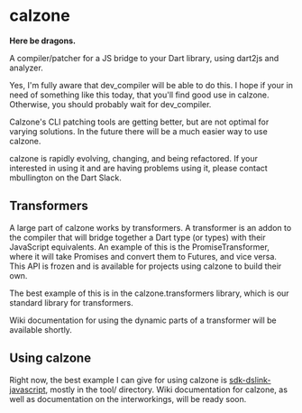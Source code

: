 # calzone

**Here be dragons.**

A compiler/patcher for a JS bridge to your Dart library, using dart2js and analyzer.

Yes, I'm fully aware that dev_compiler will be able to do this. I hope if your in need of something like this today, that you'll find good use in calzone. Otherwise, you should probably wait for dev_compiler.

Calzone's CLI patching tools are getting better, but are not optimal for varying solutions. In the future there will be a much easier way to use calzone.

calzone is rapidly evolving, changing, and being refactored. If your interested in using it and are having problems using it, please contact mbullington on the Dart Slack.

## Transformers

A large part of calzone works by transformers. A transformer is an addon to the compiler that will bridge together a Dart type (or types) with their JavaScript equivalents. An example of this is the PromiseTransformer, where it will take Promises and convert them to Futures, and vice versa. This API is frozen and is available for projects using calzone to build their own.

The best example of this is in the calzone.transformers library, which is our standard library for transformers.

Wiki documentation for using the dynamic parts of a transformer will be available shortly.

## Using calzone

Right now, the best example I can give for using calzone is [sdk-dslink-javascript](https://www.github.com/IOT-DSA/sdk-dslink-javascript), mostly in the tool/ directory. Wiki documentation for calzone, as well as documentation on the interworkings, will be ready soon.
